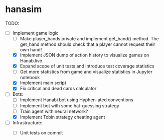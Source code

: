 # hanasim

TODO:
- [ ] Implement game logic
    - [ ] Make player_hands private and implement get_hand() method.
        The get_hand method should check that a player cannot request 
        their own hand!
    - [x] Implement JSON dump of action history to visualize games on
        Hanab.live
    - [x] Expand scope of unit tests and introduce test coverage statistics
    - [ ] Get more statistics from game and visualize statistics in Jupyter notebook
    - [x] Implement main script
    - [x] Fix critical and dead cards calculator

- [ ] Bots:
    - [ ] Implement Hanabi bot using Hyphen-ated conventions
    - [ ] Implement bot with some hat-guessing strategy
    - [ ] Train agent with neural network?
    - [x] Implement Tobin strategy cheating agent

- [ ] Infrastructure:
    - [ ] Unit tests on commit


